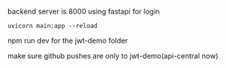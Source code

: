 backend server is 8000 using fastapi for login
```
uvicorn main:app --reload
```

npm run dev for the jwt-demo folder

make sure github pushes are only to jwt-demo(api-central now)